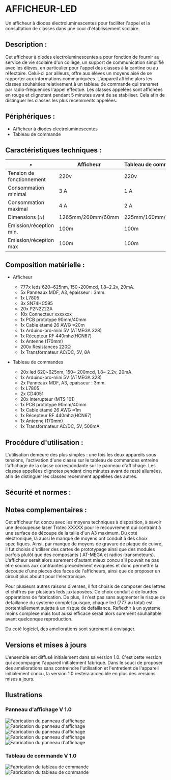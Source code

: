 
# AFFICHEUR-LED

Un afficheur à diodes électroluminescentes pour faciliter l'appel et la consultation de classes dans une cour d'établissement scolaire.


## Description :

Cet afficheur à diodes electroluminescentes a pour fonction de fournir au service de vie scolaire d'un collège, un support de communication simplifié avec les élèves, en particulier pour l'appel des classes à la cantine ou au réfectoire. Celui-ci par ailleurs, offre aux élèves un moyens aisé de se rapporter aux informations communiquées.
L'appareil affiche alors les classes souhaitées relativement à un tableau de commande qui transmet par radio-fréquences l'appel effectué.
Les classes appelées sont affichées en rouge et clignotent pendant 5 minutes avant de se stabiliser. Cela afin de distinguer les classes les plus recemments appelées.

## Périphériques :

* Afficheur à diodes electroluminescentes
* Tableau de commande


## Caractéristiques techniques :

 • | Afficheur | Tableau de commande
------------ | ------------ | -------------
Tension de fonctionnement | 220v             | 220v
Consommation minimal      | 3 A              | 1 A
Consommation maximal      | 4 A              | 2 A
Dimensions (≈)            | 1265mm/260mm/60mm | 225mm/160mm/50mm
Emission/réception min.   | 100m             | 100m
Emission/réception max    | 100m             | 100m


## Composition matérielle :

* Afficheur
	* 777x leds 620\~625nm, 150\~200mcd, 1.8\~2.2v, 20mA.
	* 5x Panneaux MDF, A3, épaisseur : 3mm.
	* 1x L7805
	* 3x SN74HC595
	* 20x P2N2222A
	* 10x Connecteur xxxxxxx
	* 1x PCB prototype 90mm/40mm
	* 1x Cable étamé 26 AWG ≈20m
	* 1x Arduino-pro-mini 5V (ATMEGA 328)
	* 1x Récepteur RF 440mhz(HCN67)
	* 1x Antenne (170mm)
	* 200x Resistances 220Ω
	* 1x Transformateur AC/DC, 5V, 8A

* Tableau de commandes
	* 20x led 620\~625nm, 150\~ 200mcd, 1.8\~ 2.2v, 20mA. 
	* 1x Arduino-pro-mini 5V (ATMEGA 328)
	* 2x Panneaux MDF, A3, épaisseur : 3mm.
	* 1x L7805
	* 2x CD4051
	* 20x Interupteur (MTS 101)
	* 1x PCB prototype 90mm/40mm
	* 1x Cable étamé 26 AWG ≈1m
	* 1x Récepteur RF 440mhz(HCN67)
	* 1x Antenne (170mm)
	* 1x Transformateur AC/DC, 5V, 500mA


## Procédure d'utilisation :
L'utilisation demeure des plus simples : une fois les deux appareils sous tensions, l'activation d'une classe sur le tableau de commandes entreine l'affichage  de la classe correspondante sur le panneau d'affichage. Les classes appellées clignotes pendant cinq minutes avant de resté allumées, afin de distinguer les classes recemment appellées des autres.


## Sécurité et normes :

## Notes complementaires :
Cet afficheur fut concu avec les moyens techniques à disposition, à savoir une decoupeuse laser Trotec XXXXX pour le recouvrement qui contraint à une surface de découpe de la taille d'un A3 maximum.
Du coté electronique, là aussi le manque de moyens ont conduit à des choix specifiques. Ainsi, par manque de moyens de gravure de plaque de cuivre, il fut choisis d'utiliser des cartes de prototypage ainsi que des modules parfois plutôt que des composants ( AT-MEGA et  radios-transmeteurs).
L'afficheur serait alors surement d'autant mieux concu s'il pouvait ne pas etre soumis aux contraintes precedement evoquées et donc permettre la decoupe d'une pieces des faces de l'afficheurs, ainsi que de proposer un circuit plus aboutit pour l'electronique.

Pour plusieurs autres raisons diverses, il fut choisis de composer des lettres et chiffres par plusieurs leds juxtaposées. Ce choix conduit à de lourdes opperations de fabrication. De plus, il n'est pas sans augmenter le risque de defaillance du systeme complet puisque, chaque led (777 au total) est portentiellement sujette à un risque de defaillance. Reflexhir à un systeme moins complexe mais tout aussi efficace serait alors surement souhaitable avant quelconque reproduction.

Du coté logiciel, des ameliorations sont surement à envisager.

## Versions et mises à jours
L'ensemble est diffusé initialement dans sa version 1.0. C'est cette version qui accompagne l'appareil initialement fabriqué.
Dans le souci de proposer des ameliorations sans contreindre l'utilisation et l'entretient de l'appareil initialement concu, la version 1.0 restera accecible en plus des versions mises a jours.

## Ilustrations

### Panneau d'affichage V 1.0
![Fabrication du panneau d'affichage](./Images/A1.png)
![Fabrication du panneau d'affichage](./Images/A2.png)
![Fabrication du panneau d'affichage](./Images/A3.png)
![Fabrication du panneau d'affichage](./Images/A4.png)
![Fabrication du panneau d'affichage](./Images/A5.png)
### Tableau de commande V 1.0
![Fabrication du tableau de commande](./Images/B1.png)
![Fabrication du tableau de commande](./Images/B2.png)

